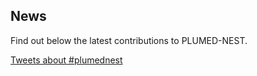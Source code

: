 News
-----------------------------

Find out below the latest contributions to PLUMED-NEST.

<a class="twitter-timeline" data-width="600" data-height="400" href="https://twitter.com/PlumedN?ref_src=twsrc%5Etfw">Tweets about #plumednest</a> <script async src="https://platform.twitter.com/widgets.js" charset="utf-8"></script>
